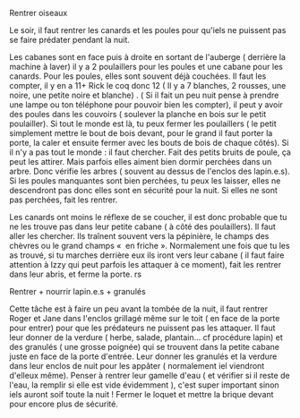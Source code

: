 Rentrer oiseaux

Le soir, il faut rentrer les canards et les poules pour qu'iels ne puissent pas se faire prédater pendant la nuit. 

Les cabanes sont en face puis à droite en sortant de l'auberge ( derrière la machine à laver) il y a 2 poulaillers pour les poules et une cabane pour les canards. 
Pour les poules, elles sont souvent déjà couchées. Il faut les compter, il y en a 11+ Rick le coq donc 12 ( Il y a 7 blanches, 2 rousses, une noire, une petite noire et blanche) . ( Si il fait un peu nuit pense à prendre une lampe ou ton téléphone pour pouvoir bien les compter), il peut y avoir des poules dans les couvoirs ( soulever la planche en bois sur le petit poulailler). Si tout le monde est là, tu peux fermer les poulaillers ( le petit simplement mettre le bout de bois devant, pour le grand il faut porter la porte, la caler et ensuite fermer avec les bouts de bois de chaque côtés). 
Si il n'y a pas tout le monde : il faut chercher. Fait des petits bruits de poule, ça peut les attirer. Mais parfois elles aiment bien dormir perchées dans un arbre. Donc vérifie les arbres ( souvent au dessus de l'enclos des lapin.e.s). Si les poules manquantes sont bien perchées, tu peux les laisser, elles ne descendront pas donc elles sont en sécurité pour la nuit. Si elles ne sont pas perchées, fait les rentrer. 

Les canards ont moins le réflexe de se coucher, il est donc probable que tu ne les trouve pas dans leur petite cabane ( à côté des poulaillers). Il faut aller les chercher. Ils traînent souvent vers la pépinière, le champs des chèvres ou le grand champs «  en friche ». Normalement une fois que tu les as trouvé, si tu marches derrière eux ils iront vers leur cabane ( il faut faire attention à Izzy qui peut parfois les attaquer à ce moment), fait les rentrer dans leur abris, et ferme la porte. rs 


Rentrer + nourrir lapin.e.s + granulés

Cette tâche est à faire un peu avant la tombée de la nuit, il faut rentrer Roger et Jane dans l'enclos grillagé même sur le toit ( en face de la porte pour entrer) pour que les prédateurs ne puissent pas les attaquer.
Il faut leur donner de la verdure ( herbe, salade, plantain... cf procédure lapin) et des granulés ( une grosse poignée) qui se trouvent dans la petite cabane juste en face de la porte d'entrée. 
Leur donner les granulés et la verdure dans leur enclos de nuit pour les appâter ( normalement iel viendront d'elleux même). 
Penser à rentrer leur gamelle d'eau ( et vérifier si il reste de l'eau, la remplir si elle est vide évidemment ), c'est super important sinon iels auront soif toute la nuit ! 
Fermer le loquet et mettre la brique devant pour encore plus de sécurité. 

